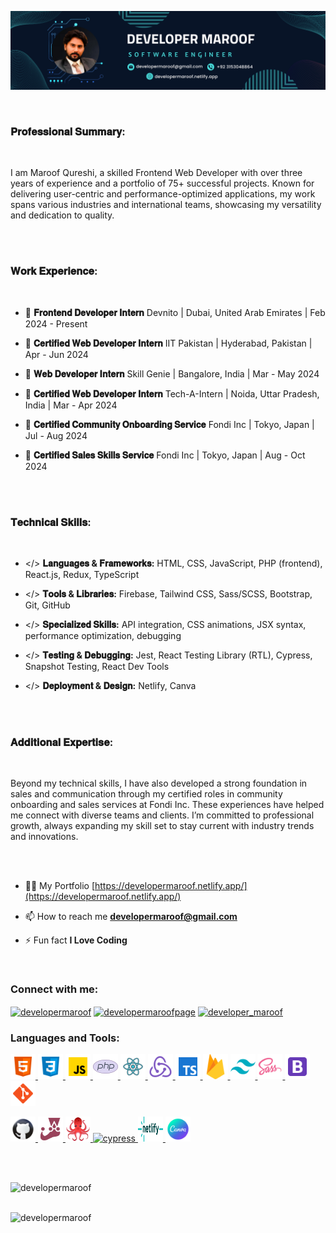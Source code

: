 ![Devloper Maroof](/banner.png)

<br>

<h3>𝐏𝐫𝐨𝐟𝐞𝐬𝐬𝐢𝐨𝐧𝐚𝐥 𝐒𝐮𝐦𝐦𝐚𝐫𝐲:</h3>

<br>

I am Maroof Qureshi, a skilled Frontend Web Developer with over three years of experience and a portfolio of 75+ successful projects. Known for delivering user-centric and performance-optimized applications, my work spans various industries and international teams, showcasing my versatility and dedication to quality.

<br><br>

<h3>𝐖𝐨𝐫𝐤 𝐄𝐱𝐩𝐞𝐫𝐢𝐞𝐧𝐜𝐞:</h3>

<br>

- 💼 **𝐅𝐫𝐨𝐧𝐭𝐞𝐧𝐝 𝐃𝐞𝐯𝐞𝐥𝐨𝐩𝐞𝐫 𝐈𝐧𝐭𝐞𝐫𝐧**
  Devnito | Dubai, United Arab Emirates | Feb 2024 - Present

- 💼 **𝐂𝐞𝐫𝐭𝐢𝐟𝐢𝐞𝐝 𝐖𝐞𝐛 𝐃𝐞𝐯𝐞𝐥𝐨𝐩𝐞𝐫 𝐈𝐧𝐭𝐞𝐫𝐧**
  IIT Pakistan | Hyderabad, Pakistan | Apr - Jun 2024

- 💼 **𝐖𝐞𝐛 𝐃𝐞𝐯𝐞𝐥𝐨𝐩𝐞𝐫 𝐈𝐧𝐭𝐞𝐫𝐧**
  Skill Genie | Bangalore, India | Mar - May 2024

- 💼 **𝐂𝐞𝐫𝐭𝐢𝐟𝐢𝐞𝐝 𝐖𝐞𝐛 𝐃𝐞𝐯𝐞𝐥𝐨𝐩𝐞𝐫 𝐈𝐧𝐭𝐞𝐫𝐧**
  Tech-A-Intern | Noida, Uttar Pradesh, India | Mar - Apr 2024

- 💼 **𝐂𝐞𝐫𝐭𝐢𝐟𝐢𝐞𝐝 𝐂𝐨𝐦𝐦𝐮𝐧𝐢𝐭𝐲 𝐎𝐧𝐛𝐨𝐚𝐫𝐝𝐢𝐧𝐠 𝐒𝐞𝐫𝐯𝐢𝐜𝐞**
  Fondi Inc | Tokyo, Japan | Jul - Aug 2024

- 💼 **𝐂𝐞𝐫𝐭𝐢𝐟𝐢𝐞𝐝 𝐒𝐚𝐥𝐞𝐬 𝐒𝐤𝐢𝐥𝐥𝐬 𝐒𝐞𝐫𝐯𝐢𝐜𝐞**
  Fondi Inc | Tokyo, Japan | Aug - Oct 2024

  <br><br>

<h3>𝐓𝐞𝐜𝐡𝐧𝐢𝐜𝐚𝐥 𝐒𝐤𝐢𝐥𝐥𝐬:</h3>

<br>

- </> **𝐋𝐚𝐧𝐠𝐮𝐚𝐠𝐞𝐬 & 𝐅𝐫𝐚𝐦𝐞𝐰𝐨𝐫𝐤𝐬:**
  HTML, CSS, JavaScript, PHP (frontend), React.js, Redux, TypeScript

- </> **𝐓𝐨𝐨𝐥𝐬 & 𝐋𝐢𝐛𝐫𝐚𝐫𝐢𝐞𝐬:**
  Firebase, Tailwind CSS, Sass/SCSS, Bootstrap, Git, GitHub

- </> **𝐒𝐩𝐞𝐜𝐢𝐚𝐥𝐢𝐳𝐞𝐝 𝐒𝐤𝐢𝐥𝐥𝐬:**
  API integration, CSS animations, JSX syntax, performance optimization, debugging

- </> **𝐓𝐞𝐬𝐭𝐢𝐧𝐠 & 𝐃𝐞𝐛𝐮𝐠𝐠𝐢𝐧𝐠:**
  Jest, React Testing Library (RTL), Cypress, Snapshot Testing, React Dev Tools

- </> **𝐃𝐞𝐩𝐥𝐨𝐲𝐦𝐞𝐧𝐭 & 𝐃𝐞𝐬𝐢𝐠𝐧:**
  Netlify, Canva

<br><br>

<h3>𝐀𝐝𝐝𝐢𝐭𝐢𝐨𝐧𝐚𝐥 𝐄𝐱𝐩𝐞𝐫𝐭𝐢𝐬𝐞:</h3>

<br>

Beyond my technical skills, I have also developed a strong foundation in sales and communication through my certified roles in community onboarding and sales services at Fondi Inc. These experiences have helped me connect with diverse teams and clients. I’m committed to professional growth, always expanding my skill set to stay current with industry trends and innovations.

<br><br>

- 👨‍💻 My Portfolio [https://developermaroof.netlify.app/](https://developermaroof.netlify.app/)

- 📫 How to reach me **developermaroof@gmail.com**

- ⚡ Fun fact **I Love Coding**

<br>

<h3 align="left">Connect with me:</h3>
<p align="left">
<a href="https://linkedin.com/in/developermaroof" target="blank"><img align="center" src="https://raw.githubusercontent.com/rahuldkjain/github-profile-readme-generator/master/src/images/icons/Social/linked-in-alt.svg" alt="developermaroof" height="30" width="40" /></a>
<a href="https://fb.com/developermaroofpage" target="blank"><img align="center" src="https://raw.githubusercontent.com/rahuldkjain/github-profile-readme-generator/master/src/images/icons/Social/facebook.svg" alt="developermaroofpage" height="30" width="40" /></a>
<a href="https://instagram.com/developer_maroof" target="blank"><img align="center" src="https://raw.githubusercontent.com/rahuldkjain/github-profile-readme-generator/master/src/images/icons/Social/instagram.svg" alt="developer_maroof" height="30" width="40" /></a>
</p>

<h3 align="left">Languages and Tools:</h3>
<p align="left">

  <a href="https://www.w3schools.com/html/" target="_blank" rel="noreferrer">
    <img src="/skills/html.svg" alt="html" width="40" height="40"/> 
  </a>

  <a href="https://www.w3schools.com/css/" target="_blank" rel="noreferrer">
    <img src="/skills/css.svg" alt="css" width="40" height="40"/> 
  </a>

  <a href="https://www.w3schools.com/js/" target="_blank" rel="noreferrer">
    <img src="/skills/javascript.svg" alt="javascript" width="40" height="40"/> 
  </a>

  <a href="https://www.php.net/" target="_blank" rel="noreferrer">
    <img src="/skills/php.svg" alt="php" width="40" height="40"/> 
  </a>

  <a href="https://react.dev/" target="_blank" rel="noreferrer">
    <img src="/skills/react.svg" alt="react" width="40" height="40"/> 
  </a>

  <a href="https://redux.js.org/" target="_blank" rel="noreferrer">
    <img src="/skills/redux.svg" alt="redux" width="40" height="40"/> 
  </a>

  <a href="https://www.typescriptlang.org/" target="_blank" rel="noreferrer">
    <img src="/skills/typescript.svg" alt="typescript" width="40" height="40"/> 
  </a>

  <a href="https://firebase.google.com/" target="_blank" rel="noreferrer">
    <img src="/skills/firebase.png" alt="firebase" width="40" height="40"/> 
  </a>

  <a href="https://tailwindui.com/" target="_blank" rel="noreferrer">
    <img src="/skills/tailwind.svg" alt="tailwindcss" width="40" height="40"/> 
  </a>

  <a href="https://sass-lang.com/" target="_blank" rel="noreferrer">
    <img src="/skills/sass.svg" alt="sass/scss" width="40" height="40"/> 
  </a>

  <a href="https://getbootstrap.com" target="_blank" rel="noreferrer">
    <img src="/skills/bootstrap.svg" alt="bootstrap" width="40" height="40"/> 
  </a>

  <a href="https://git-scm.com/" target="_blank" rel="noreferrer">
    <img src="/skills/git.svg" alt="git" width="40" height="40"/> 
  </a>

</p>

<p>

  <a href="https://github.com/" target="_blank" rel="noreferrer">
    <img src="/skills/github.png" alt="github" width="40" height="40"/> 
  </a>

  <a href="https://jestjs.io/" target="_blank" rel="noreferrer">
    <img src="/skills/jest.svg" alt="jest" width="40" height="40"/> 
  </a>

  <a href="https://testing-library.com/" target="_blank" rel="noreferrer">
    <img src="/skills/rtl.png" alt="react-testing-library" width="40" height="40"/> 
  </a>

  <a href="https://www.cypress.io/" target="_blank" rel="noreferrer">
    <img src="https://encrypted-tbn0.gstatic.com/images?q=tbn:ANd9GcSsKQ7V32n674Gg7oInLiVmEsmM-obBT6lavg&s" alt="cypress" width="40" height="40"/> 
  </a>

  <a href="https://www.netlify.com/" target="_blank" rel="noreferrer">
    <img src="/skills/netlify.png" alt="netkify" width="40" height="40"/> 
  </a>

  <a href="https://www.canva.com/" target="_blank" rel="noreferrer">
    <img src="/skills/canva.svg" alt="canva" width="40" height="40"/> 
  </a>

</p>
  <br><br>
<p><img align="left" src="https://github-readme-stats.vercel.app/api/top-langs?username=developermaroof&show_icons=true&locale=en&layout=compact" alt="developermaroof" /></p>
<br><br>
<p align="left"> <img src="https://komarev.com/ghpvc/?username=developermaroof&label=Profile%20views&color=0e75b6&style=flat" alt="developermaroof" /> </p>
